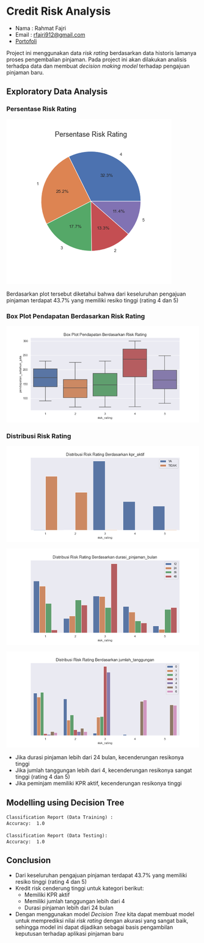 # Credit Risk Analysis

- Nama : Rahmat Fajri
- Email : rfajri912@gmail.com
- [Portofoli](https://rfajri27.github.io/MyPortfolio/)

Project ini menggunakan data *risk rating* berdasarkan data historis lamanya proses pengembalian pinjaman. Pada project ini akan dilakukan analisis terhadpa data dan membuat *decision making model* terhadap pengajuan pinjaman baru.

## Exploratory Data Analysis

### Persentase Risk Rating

![](images/risk_rating_percentege.png)

Berdasarkan plot tersebut diketahui bahwa dari keseluruhan pengajuan pinjaman terdapat 43.7% yang memiliki resiko tinggi (rating 4 dan 5)

### Box Plot Pendapatan Berdasarkan Risk Rating

![](images/box_plot_pendapatan.png)

### Distribusi Risk Rating

![](images/plot_dis_kpr_aktif.png)

![](images/plot_dis_durasi_pinjaman_bulan.png)

![](images/plot_dis_jumlah_tanggungan.png)

- Jika durasi pinjaman lebih dari 24 bulan, kecenderungan resikonya tinggi
- Jika jumlah tanggungan lebih dari 4, kecenderungan resikonya sangat tinggi (rating 4 dan 5)
- Jika peminjam memiliki KPR aktif, kecenderungan resikonya tinggi

## Modelling using Decision Tree

```
Classification Report (Data Training) :
Accuracy:  1.0

Classification Report (Data Testing):
Accuracy:  1.0
```

## Conclusion

- Dari keseluruhan pengajuan pinjaman terdapat 43.7% yang memiliki resiko tinggi (rating 4 dan 5)
- Kredit risk cenderung tinggi untuk kategori berikut:
    - Memiliki KPR aktif
    - Memiliki jumlah tanggungan lebih dari 4
    - Durasi pinjaman lebih dari 24 bulan
- Dengan menggunakan model *Decision Tree* kita dapat membuat model untuk memprediksi nilai *risk rating* dengan akurasi yang sangat baik, sehingga model ini dapat dijadikan sebagai basis pengambilan keputusan terhadap aplikasi pinjaman baru
